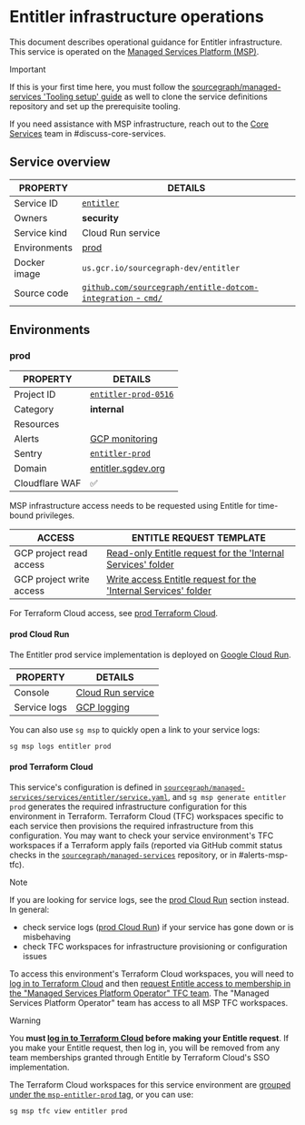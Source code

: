 # Entitler infrastructure operations

<!--
Generated documentation; DO NOT EDIT. Regenerate using this command: 'sg msp operations generate-handbook-pages'

Last updated: 2024-03-25 11:47:24.788535 +0000 UTC
Generated from: https://github.com/sourcegraph/managed-services/tree/e6c6ad2da61a21e1719b2a38cd5913228ae91df4
-->

This document describes operational guidance for Entitler infrastructure.
This service is operated on the [Managed Services Platform (MSP)](../teams/core-services/managed-services/platform.md).

> [!IMPORTANT]
> If this is your first time here, you must follow the [sourcegraph/managed-services 'Tooling setup' guide](https://github.com/sourcegraph/managed-services/blob/main/README.md) as well to clone the service definitions repository and set up the prerequisite tooling.

If you need assistance with MSP infrastructure, reach out to the [Core Services](../teams/core-services/index.md) team in #discuss-core-services.

## Service overview

| PROPERTY     | DETAILS                                                                                                                                 |
| ------------ | --------------------------------------------------------------------------------------------------------------------------------------- |
| Service ID   | [`entitler`](https://github.com/sourcegraph/managed-services/blob/main/services/entitler/service.yaml)                                  |
| Owners       | **security**                                                                                                                            |
| Service kind | Cloud Run service                                                                                                                       |
| Environments | [prod](#prod)                                                                                                                           |
| Docker image | `us.gcr.io/sourcegraph-dev/entitler`                                                                                                    |
| Source code  | [`github.com/sourcegraph/entitle-dotcom-integration` - `cmd/`](https://github.com/sourcegraph/entitle-dotcom-integration/tree/HEAD/cmd) |

## Environments

### prod

| PROPERTY       | DETAILS                                                                                           |
| -------------- | ------------------------------------------------------------------------------------------------- |
| Project ID     | [`entitler-prod-0516`](https://console.cloud.google.com/run?project=entitler-prod-0516)           |
| Category       | **internal**                                                                                      |
| Resources      |                                                                                                   |
| Alerts         | [GCP monitoring](https://console.cloud.google.com/monitoring/alerting?project=entitler-prod-0516) |
| Sentry         | [`entitler-prod`](https://sourcegraph.sentry.io/projects/entitler-prod/)                          |
| Domain         | [entitler.sgdev.org](https://entitler.sgdev.org)                                                  |
| Cloudflare WAF | ✅                                                                                                |

MSP infrastructure access needs to be requested using Entitle for time-bound privileges.

| ACCESS                   | ENTITLE REQUEST TEMPLATE                                                                                                                                                                                                                                                                                                                                            |
| ------------------------ | ------------------------------------------------------------------------------------------------------------------------------------------------------------------------------------------------------------------------------------------------------------------------------------------------------------------------------------------------------------------- |
| GCP project read access  | [Read-only Entitle request for the 'Internal Services' folder](https://app.entitle.io/request?data=eyJkdXJhdGlvbiI6IjEwODAwIiwianVzdGlmaWNhdGlvbiI6IkVOVEVSIEpVU1RJRklDQVRJT04gSEVSRSIsInJvbGVJZHMiOlt7ImlkIjoiNzg0M2MxYWYtYzU2MS00ZDMyLWE3ZTAtYjZkNjY0NDM4MzAzIiwidGhyb3VnaCI6Ijc4NDNjMWFmLWM1NjEtNGQzMi1hN2UwLWI2ZDY2NDQzODMwMyIsInR5cGUiOiJyb2xlIn1dfQ%3D%3D)    |
| GCP project write access | [Write access Entitle request for the 'Internal Services' folder](https://app.entitle.io/request?data=eyJkdXJhdGlvbiI6IjEwODAwIiwianVzdGlmaWNhdGlvbiI6IkVOVEVSIEpVU1RJRklDQVRJT04gSEVSRSIsInJvbGVJZHMiOlt7ImlkIjoiZTEyYTJkZDktYzY1ZC00YzM0LTlmNDgtMzYzNTNkZmY0MDkyIiwidGhyb3VnaCI6ImUxMmEyZGQ5LWM2NWQtNGMzNC05ZjQ4LTM2MzUzZGZmNDA5MiIsInR5cGUiOiJyb2xlIn1dfQ%3D%3D) |

For Terraform Cloud access, see [prod Terraform Cloud](#prod-terraform-cloud).

#### prod Cloud Run

The Entitler prod service implementation is deployed on [Google Cloud Run](https://cloud.google.com/run).

| PROPERTY     | DETAILS                                                                                                                                                                                                                                                                                                                         |
| ------------ | ------------------------------------------------------------------------------------------------------------------------------------------------------------------------------------------------------------------------------------------------------------------------------------------------------------------------------- |
| Console      | [Cloud Run service](https://console.cloud.google.com/run?project=entitler-prod-0516)                                                                                                                                                                                                                                            |
| Service logs | [GCP logging](https://console.cloud.google.com/logs/query;query=resource.type%20%3D%20%22cloud_run_revision%22%20-logName%3D~%22logs%2Frun.googleapis.com%252Frequests%22;summaryFields=jsonPayload%252FInstrumentationScope,jsonPayload%252FBody,jsonPayload%252FAttributes%252Ferror:false:32:end?project=entitler-prod-0516) |

You can also use `sg msp` to quickly open a link to your service logs:

```bash
sg msp logs entitler prod
```

#### prod Terraform Cloud

This service's configuration is defined in [`sourcegraph/managed-services/services/entitler/service.yaml`](https://github.com/sourcegraph/managed-services/blob/main/services/entitler/service.yaml), and `sg msp generate entitler prod` generates the required infrastructure configuration for this environment in Terraform.
Terraform Cloud (TFC) workspaces specific to each service then provisions the required infrastructure from this configuration.
You may want to check your service environment's TFC workspaces if a Terraform apply fails (reported via GitHub commit status checks in the [`sourcegraph/managed-services`](https://github.com/sourcegraph/managed-services) repository, or in #alerts-msp-tfc).

> [!NOTE]
> If you are looking for service logs, see the [prod Cloud Run](#prod-cloud-run) section instead. In general:
>
> - check service logs ([prod Cloud Run](#prod-cloud-run)) if your service has gone down or is misbehaving
> - check TFC workspaces for infrastructure provisioning or configuration issues

To access this environment's Terraform Cloud workspaces, you will need to [log in to Terraform Cloud](https://app.terraform.io/app/sourcegraph) and then [request Entitle access to membership in the "Managed Services Platform Operator" TFC team](https://app.entitle.io/request?data=eyJkdXJhdGlvbiI6IjM2MDAiLCJqdXN0aWZpY2F0aW9uIjoiSlVTVElGSUNBVElPTiBIRVJFIiwicm9sZUlkcyI6W3siaWQiOiJiMzg3MzJjYy04OTUyLTQ2Y2QtYmIxZS1lZjI2ODUwNzIyNmIiLCJ0aHJvdWdoIjoiYjM4NzMyY2MtODk1Mi00NmNkLWJiMWUtZWYyNjg1MDcyMjZiIiwidHlwZSI6InJvbGUifV19).
The "Managed Services Platform Operator" team has access to all MSP TFC workspaces.

> [!WARNING]
> You **must [log in to Terraform Cloud](https://app.terraform.io/app/sourcegraph) before making your Entitle request**.
> If you make your Entitle request, then log in, you will be removed from any team memberships granted through Entitle by Terraform Cloud's SSO implementation.

The Terraform Cloud workspaces for this service environment are [grouped under the `msp-entitler-prod` tag](https://app.terraform.io/app/sourcegraph/workspaces?tag=msp-entitler-prod), or you can use:

```bash
sg msp tfc view entitler prod
```
